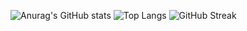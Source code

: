![Anurag's GitHub stats](https://github-readme-stats.vercel.app/api?username=upcloudrabbit)
![Top Langs](https://github-readme-stats.vercel.app/api/top-langs/?username=upcloudrabbit)
![GitHub Streak](https://streak-stats.demolab.com/?user=upcloudrabbit)



<!--
**upcloudrabbit/upcloudrabbit** is a ✨ _special_ ✨ repository because its `README.md` (this file) appears on your GitHub profile.

Here are some ideas to get you started:

- 🔭 I’m currently working on ...
- 🌱 I’m currently learning ...
- 👯 I’m looking to collaborate on ...
- 🤔 I’m looking for help with ...
- 💬 Ask me about ...
- 📫 How to reach me: ...
- 😄 Pronouns: ...
- ⚡ Fun fact: ...
-->
